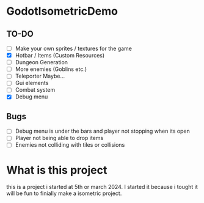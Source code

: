 # GodotIsometricDemo

## TO-DO

- [ ] Make your own sprites / textures for the game
- [x] Hotbar / Items (Custom Resources)
- [ ] Dungeon Generation
- [ ] More enemies (Goblins etc.)
- [ ] Teleporter Maybe...
- [ ] Gui elements
- [ ] Combat system
- [x] Debug menu

## Bugs

- [ ] Debug menu is under the bars and player not stopping when its open
- [ ] Player not being able to drop items
- [ ] Enemies not colliding with tiles or collisions

# What is this project
this is a project i started at 5th or march 2024.  I started it because i tought it will be fun to finially make a isometric project.
